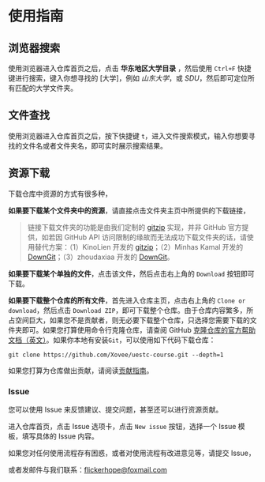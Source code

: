 # 使用指南

## 浏览器搜索

使用浏览器进入仓库首页之后，点击 **华东地区大学目录** ，然后使用 `Ctrl+F` 快捷键进行搜索，键入你想寻找的 [大学]，例如 *山东大学*，或 *SDU*，然后即可定位所有匹配的大学文件夹。



## 文件查找

使用浏览器进入仓库首页之后，按下快捷键 `t`，进入文件搜索模式，输入你想要寻找的文件名或者文件夹名，即可实时展示搜索结果。



## 资源下载

下载仓库中资源的方式有很多种，

**如果要下载某个文件夹中的资源**，请直接点击文件夹主页中所提供的下载链接，

> 链接下载文件夹的功能是由我们定制的 [gitzip](https://xovee.github.io/gitzip/) 实现，并非 GitHub 官方提供，如若因 GitHub API 访问限制的缘故而无法成功下载文件夹的话，请使用替代方案：（1）KinoLien 开发的 [gitzip](https://kinolien.github.io/gitzip/)；（2）Minhas Kamal 开发的 [DownGit](https://minhaskamal.github.io/DownGit/#/home)；（3）zhoudaxiaa 开发的 [DownGit](http://downgit.zhoudaxiaa.com/#/home)。

**如果要下载某个单独的文件**，点击该文件，然后点击右上角的 `Download` 按钮即可下载。


**如果要下载整个仓库的所有文件**，首先进入仓库主页，点击右上角的 `Clone or download`，然后点击 `Download ZIP`，即可下载整个仓库。由于仓库内容繁多，所占空间巨大，如果您不是贡献者，则无必要下载整个仓库，只选择您需要下载的文件夹即可。如果您打算使用命令行克隆仓库，请查阅 GitHub [克隆仓库的官方帮助文档（英文）](https://help.github.com/en/articles/cloning-a-repository)。如果你本地有安装`Git`，可以使用如下代码下载仓库：
```shell
git clone https://github.com/Xovee/uestc-course.git --depth=1
```


如果您打算为仓库做出贡献，请阅读[贡献指南](https://github.com/Knowledge-Sharers/College-Student-Resource-Library/blob/main/assets/%E8%B4%A1%E7%8C%AE%E6%8C%87%E5%8D%97.md)。

### Issue

您可以使用 Issue 来反馈建议、提交问题，甚至还可以进行资源贡献。

进入仓库首页，点击 Issue 选项卡，点击 `New issue` 按钮，选择一个 Issue 模板，填写具体的 Issue 内容。


如果您对任何使用流程存有困惑，或者对使用流程有改进意见等，请提交 Issue，

或者发邮件与我们联系：flickerhope@foxmail.com
